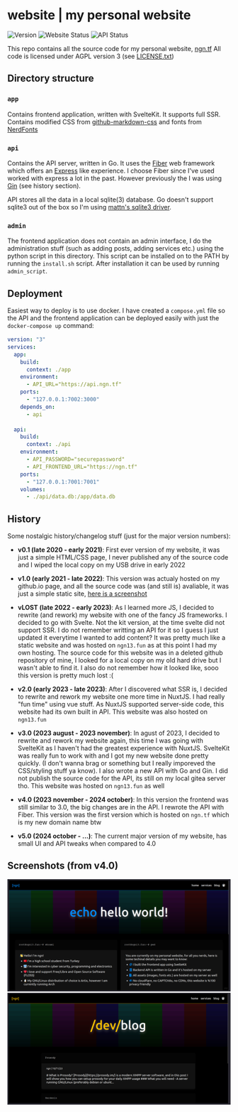 # website | my personal website
![Version](https://img.shields.io/github/package-json/v/ngn13/ngn13.fun?filename=app%2Fpackage.json&color=blue)
![Website Status](https://img.shields.io/website?up_color=green&down_color=red&url=https%3A%2F%2Fngn.tf&label=Website%20Status)
![API Status](https://img.shields.io/website?up_color=green&down_color=red&url=https%3A%2F%2Fapi.ngn.tf&label=API%20Status)

This repo contains all the source code for my personal website, [ngn.tf](https://ngn.tf)
All code is licensed under AGPL version 3 (see [LICENSE.txt](LICENSE.txt))

## Directory structure
### `app`
Contains frontend application, written with SvelteKit. It supports full SSR.
Contains modified CSS from [github-markdown-css](https://github.com/sindresorhus/github-markdown-css)
and fonts from [NerdFonts](https://www.nerdfonts.com/)

### `api`
Contains the API server, written in Go. It uses the [Fiber](https://github.com/gofiber/fiber) web
framework which offers an [Express](https://expressjs.com/) like experience. I choose Fiber since I've used worked with express a lot in the past. However previously the I was using
[Gin](https://github.com/gin-gonic/gin) (see history section).

API stores all the data in a local sqlite(3) database. Go doesn't support sqlite3 out of the box so
I'm using [mattn's sqlite3 driver](https://github.com/mattn/go-sqlite3).

### `admin`
The frontend application does not contain an admin interface, I do the administration stuff (such as
adding posts, adding services etc.) using the python script in this directory. This script can be
installed on to the PATH by running the `install.sh` script. After installation it can be used
by running `admin_script`.

## Deployment
Easiest way to deploy is to use docker. I have created a `compose.yml` file so the API and the
frontend application can be deployed easily with just the `docker-compose up` command:
```yaml
version: "3"
services:
  app:
    build:
      context: ./app
    environment:
      - API_URL="https://api.ngn.tf"
    ports:
      - "127.0.0.1:7002:3000"
    depends_on:
      - api

  api:
    build:
      context: ./api
    environment:
      - API_PASSWORD="securepassword"
      - API_FRONTEND_URL="https://ngn.tf"
    ports:
      - "127.0.0.1:7001:7001"
    volumes:
      - ./api/data.db:/app/data.db
```

## History
Some nostalgic history/changelog stuff (just for the major version numbers):

- **v0.1 (late 2020 - early 2021)**: First ever version of my website, it was just a simple HTML/CSS page,
I never published any of the source code and I wiped the local copy on my USB drive in early 2022

- **v1.0 (early 2021 - late 2022)**: This version was actualy hosted on my github.io page, and all the source code
was (and still is) avaliable, it was just a simple static site, [here is a screenshot](assets/githubio.png)

- **vLOST (late 2022 - early 2023)**:  As I learned more JS, I decided to rewrite (and rework)
my website with one of the fancy JS frameworks. I decided to go with Svelte. Not the kit version,
at the time svelte did not support SSR. I do not remember writting an API for it so I guess I just
updated it everytime I wanted to add content? It was pretty much like a static website and was hosted
on `ngn13.fun` as at this point I had my own hosting. The source code for this website was in a
deleted github repository of mine, I looked for a local copy on my old hard drive but I wasn't able
to find it. I also do not remember how it looked like, sooo this version is pretty much lost :(

- **v2.0 (early 2023 - late 2023)**: After I discovered what SSR is, I decided to rewrite and rework
my website one more time in NuxtJS. I had really "fun time" using vue stuff. As NuxtJS supported
server-side code, this website had its own built in API. This website was also hosted on `ngn13.fun`

- **v3.0 (2023 august - 2023 november)**: In agust of 2023, I decided to rewrite and rework my website
again, this time I was going with SvelteKit as I haven't had the greatest experience with NuxtJS.
SvelteKit was really fun to work with and I got my new website done pretty quickly. (I don't wanna
brag or something but I really imporeved the CSS/styling stuff ya know). I also wrote a new API
with Go and Gin. I did not publish the source code for the API, its still on my local gitea
server tho. This website was hosted on `ngn13.fun` as well

- **v4.0 (2023 november - 2024 october)**: In this version the frontend was still similar to 3.0,
the big changes are in the API. I rewrote the API with Fiber. This version was the first version which is hosted on
`ngn.tf` which is my new domain name btw

- **v5.0 (2024 october - ...)**: The current major version of my website, has small UI and API tweaks when
compared to 4.0

## Screenshots (from v4.0)
![](assets/4.0_index.png)
![](assets/4.0_blog.png)
